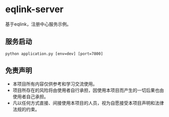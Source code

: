 # eqlink-server
基于eqlink，注册中心服务示例。

## 服务启动
```shell script
python application.py [env=dev] [port=7800]
```

## 免责声明
* 本项目所有内容仅供参考和学习交流使用。
* 项目所存在的风险将由使用者自行承担，因使用本项目而产生的一切后果也由使用者自己承担。
* 凡以任何方式直接、间接使用本项目的人员，视为自愿接受本项目声明和法律法规的约束。